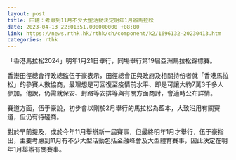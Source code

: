 ```yaml
---
layout: post
title: 田總：考慮到11月不少大型活動決定明年1月辦馬拉松
date: 2023-04-13 22:01:51.000000000 +08:00
link: https://news.rthk.hk/rthk/ch/component/k2/1696132-20230413.htm
categories: rthk
---
```


「香港馬拉松2024」明年1月21日舉行，同場舉行第19屆亞洲馬拉松錦標賽。

香港田徑總會行政總監伍于豪表示，田徑總會正與政府及相關持份者就「香港馬拉松」的參賽人數協商，最理想是可回復至疫情前水平、即是可讓大約7萬3千多人參加。他說，仍需就保安、封路等安排等與有關方面商討，會適時公布詳情。

賽道方面，伍于豪說，初步會以剛於2月舉行的馬拉松為藍本，大致沿用有關賽道，但仍有待磋商。

對於早前提及，或於今年11月舉辦新一屆賽事，但最終明年1月才舉行，伍于豪指出，主要考慮到11月有不少大型活動包括金融峰會及大型體育賽事，因此決定在明年1月舉辦有關賽事。
